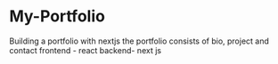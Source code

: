 # My-Portfolio
Building a portfolio with nextjs
the portfolio consists of bio, project and contact
frontend - react
backend- next js 
